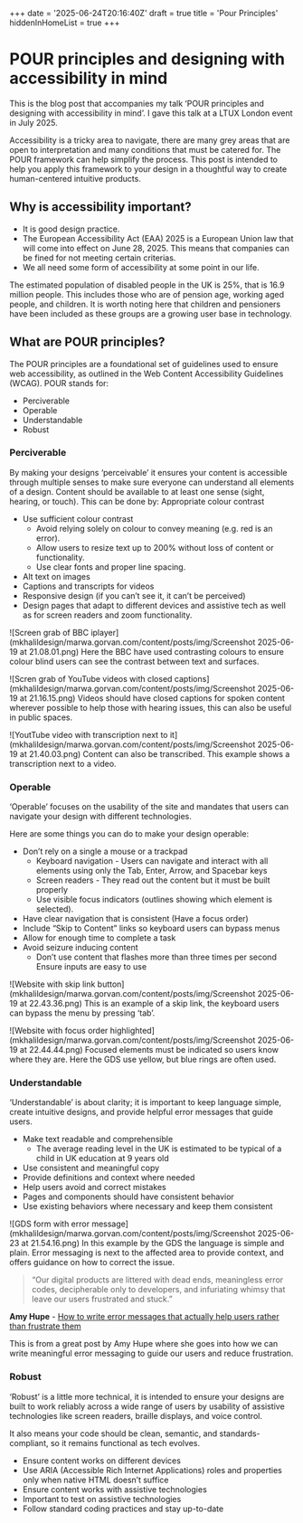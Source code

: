+++
date = '2025-06-24T20:16:40Z'
draft = true
title = 'Pour Principles'
hiddenInHomeList = true
+++
# POUR principles and designing with accessibility in mind

This is the blog post that accompanies my talk ‘POUR principles and designing with accessibility in mind’. I gave this talk at a LTUX London event in July 2025.

Accessibility is a tricky area to navigate, there are many grey areas that are open to interpretation and many conditions that must be catered for. The POUR framework can help simplify the process. This post is intended to help you apply this framework to your design in a thoughtful way to create human-centered intuitive products.

## Why is accessibility important?

- It is good design practice. 
- The European Accessibility Act (EAA) 2025 is a European Union law that will come into effect on June 28, 2025. This means that companies can be fined for not meeting certain criterias.
- We all need some form of accessibility at some point in our life.

The estimated population of disabled people in the UK is 25%, that is 16.9 million people. This includes those who are of pension age, working aged people, and children. It is worth noting here that children and pensioners have been included as these groups are a growing user base in technology.

## What are POUR principles?

The POUR principles are a foundational set of guidelines used to ensure web accessibility, as outlined in the Web Content Accessibility Guidelines (WCAG). POUR stands for:
- Perciverable
- Operable
- Understandable
- Robust

### Perciverable

By making your designs ‘perceivable’ it ensures your content is accessible through multiple senses to make sure everyone can understand all elements of a design. Content should be available to at least one sense (sight, hearing, or touch). This can be done by:
Appropriate colour contrast 
- Use sufficient colour contrast
    - Avoid relying solely on colour to convey meaning (e.g. red is an error).
    - Allow users to resize text up to 200% without loss of content or functionality.
    - Use clear fonts and proper line spacing.
- Alt text on images
- Captions and transcripts for videos
- Responsive design (if you can’t see it, it can’t be perceived)
- Design pages that adapt to different devices and assistive tech as well as for screen readers and zoom functionality.

![Screen grab of BBC iplayer](mkhalildesign/marwa.gorvan.com/content/posts/img/Screenshot 2025-06-19 at 21.08.01.png)
Here the BBC have used contrasting colours to ensure colour blind users can see the contrast between text and surfaces.

![Scren grab of YouTube videos with closed captions](mkhalildesign/marwa.gorvan.com/content/posts/img/Screenshot 2025-06-19 at 21.16.15.png)
Videos should have closed captions for spoken content wherever possible to help those with hearing issues, this can also be useful in public spaces.

![YoutTube video with transcription next to it](mkhalildesign/marwa.gorvan.com/content/posts/img/Screenshot 2025-06-19 at 21.40.03.png)
Content can also be transcribed. This example shows a transcription next to a video.

### Operable

‘Operable’ focuses on the usability of the site and mandates that users can navigate your design with different technologies.

Here are some things you can do to make your design operable:
- Don’t rely on a single a mouse or a trackpad 
    - Keyboard navigation  - Users can navigate and interact with all elements using only the Tab, Enter, Arrow, and Spacebar keys
    - Screen readers - They read out the content but it must be built properly
    - Use visible focus indicators (outlines showing which element is selected).
- Have clear navigation that is consistent (Have a focus order)
- Include “Skip to Content” links so keyboard users can bypass menus
- Allow for enough time to complete a task
- Avoid seizure inducing content
    - Don’t use content that flashes more than three times per second 
Ensure inputs are easy to use

![Website with skip link button](mkhalildesign/marwa.gorvan.com/content/posts/img/Screenshot 2025-06-19 at 22.43.36.png)
This is an example of a skip link, the keyboard users can bypass the menu by pressing ‘tab’.

![Website with focus order highlighted](mkhalildesign/marwa.gorvan.com/content/posts/img/Screenshot 2025-06-19 at 22.44.44.png)
Focused elements must be indicated so users know where they are. Here the GDS use yellow, but blue rings are often used.

### Understandable

‘Understandable’ is about clarity; it is important to keep language simple, create intuitive designs, and provide helpful error messages that guide users.

- Make text readable and comprehensible
    - The average reading level in the UK is estimated to be typical of a child in UK education at 9 years old
- Use consistent and meaningful copy
- Provide definitions and context where needed
- Help users avoid and correct mistakes
- Pages and components should have consistent behavior
- Use existing behaviors where necessary and keep them consistent

![GDS form with error message](mkhalildesign/marwa.gorvan.com/content/posts/img/Screenshot 2025-06-23 at 21.54.16.png)
In this example by the GDS the language is simple and plain. Error messaging is next to the affected area to provide context, and offers guidance on how to correct the issue.

> “Our digital products are littered with dead ends, meaningless error  codes, decipherable only to developers, and infuriating whimsy that leave our users frustrated and stuck.”

**Amy Hupe** - [How to write error messages that actually help users rather than frustrate them](https://piccalil.li/blog/how-to-write-error-messages-that-actually-help-users-rather-than-frustrate-them/)

This is from a great post by Amy Hupe where she goes into how we can write meaningful error messaging to guide our users and reduce frustration.

### Robust

‘Robust’ is a little more technical, it is intended to ensure your designs are built to work reliably across a wide range of users by usability of assistive technologies like screen readers, braille displays, and voice control.

It also means your code should be clean, semantic, and standards-compliant, so it remains functional as tech evolves.

- Ensure content works on different devices
- Use ARIA (Accessible Rich Internet Applications) roles and properties only when native HTML doesn’t suffice
- Ensure content works with assistive technologies
- Important to test on assistive technologies
- Follow standard coding practices and stay up-to-date


